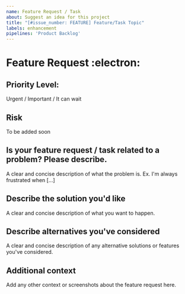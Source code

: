 ```yaml
---
name: Feature Request / Task
about: Suggest an idea for this project
title: "[#issue_number: FEATURE] Feature/Task Topic"
labels: enhancement
pipelines: 'Product Backlog'
---
```


# **Feature Request** :electron: 

## Priority Level:
Urgent / Important / It can wait

## Risk
To be added soon

## **Is your feature request / task related to a problem? Please describe.** <br>
A clear and concise description of what the problem is. Ex. I'm always frustrated when [...] <br>

## **Describe the solution you'd like** <br>
A clear and concise description of what you want to happen. <br>

## **Describe alternatives you've considered** <br>
A clear and concise description of any alternative solutions or features you've considered. <br>

## **Additional context** <br>
Add any other context or screenshots about the feature request here.
